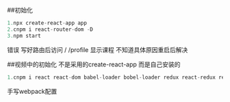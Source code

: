 ##初始化
```js
1.npx create-react-app app
2.cnpm i react-router-dom -D
3.npm start
````

错误
写好路由后访问  /  /profile  显示课程    不知道具体原因重启后解决

##视频中的初始化
不是采用的create-react-app  而是自己安装的
```js
1.cnpm i react react-dom babel-loader bobel-loader redux react-redux react-router-dom redux-thunk webpack webpack-cli webpack-dev-server -D
```
手写webpack配置